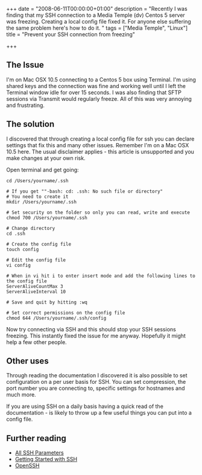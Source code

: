 +++
date = "2008-06-11T00:00:00+01:00"
description = "Recently I was finding that my SSH connection to a Media Temple (dv) Centos 5 server was freezing. Creating a local config file fixed it. For anyone else suffering the same problem here's how to do it. "
tags = ["Media Temple", "Linux"]
title = "Prevent your SSH connection from freezing"

+++

## The Issue

I'm on Mac OSX 10.5 connecting to a Centos 5 box using Terminal. I'm using shared keys and the connection was fine and working well until I left the Terminal window idle for over 15 seconds. I was also finding that SFTP sessions via Transmit would regularly freeze. All of this was very annoying and frustrating.

## The solution

I discovered that through creating a local config file for ssh you can declare settings that fix this and many other issues. Remember I'm on a Mac OSX 10.5 here. The usual disclaimer applies - this article is unsupported and you make changes at your own risk.

Open terminal and get going: 

    cd /Users/yourname/.ssh

    # If you get ""-bash: cd: .ssh: No such file or directory"
    # You need to create it
    mkdir /Users/yourname/.ssh

    # Set security on the folder so only you can read, write and execute
    chmod 700 /Users/yourname/.ssh

    # Change directory
    cd .ssh

    # Create the config file
    touch config

    # Edit the config file
    vi config

    # When in vi hit i to enter insert mode and add the following lines to the config file
    ServerAliveCountMax 3
    ServerAliveInterval 10

    # Save and quit by hitting :wq

    # Set correct permissions on the config file
    chmod 644 /Users/yourname/.ssh/config

Now try connecting via SSH and this should stop your SSH sessions freezing. This instantly fixed the issue for me anyway. Hopefully it might help a few other people.

## Other uses

Through reading the documentation I discovered it is also possible to set configuration on a per user basis for SSH. You can set compression, the port number you are connecting to, specific settings for hostnames and much more. 

If you are using SSH on a daily basis having a quick read of the documentation - is likely to throw up a few useful things you can put into a config file.

## Further reading

*   [All SSH Parameters][1]
*   [Getting Started with SSH][2]
*   [OpenSSH][3]

 [1]: http://www.openbsd.org/cgi-bin/man.cgi?query=ssh_config
 [2]: http://kimmo.suominen.com/docs/ssh/
 [3]: http://www.openssh.org/
